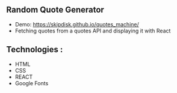 ## Random Quote Generator
* Demo: https://skipdisk.github.io/quotes_machine/
* Fetching quotes from a quotes API and displaying it with React

## Technologies :

* HTML
* CSS
* REACT
* Google Fonts
